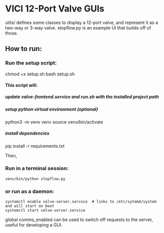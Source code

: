 # VICI 12-Port Valve GUIs 

utils/ defines some classes to display a 12-port valve, and represent it as a two-way or 3-way valve.  stopflow.py is an example UI that builds off of those.

## How to run: 

### Run the setup script:
chmod +x setup.sh 
bash setup.sh 

#### This script will: 

##### update valve-frontend.service and run.sh with the installed project path

##### setup python virtual environment (optional) 
python3 -m venv venv 
source venv/bin/activate

##### install dependencies 
pip install -r requirements.txt 


Then,

### Run in a terminal session: 
    venv/bin/python stopflow.py 

### or run as a daemon: 
    systemctl enable valve-server.service  # links to /etc/sytemd/system and will start on boot 
    systemctl start valve-server.service

global comms_enabled can be used to switch off requests to the server, useful for developing a GUI.
